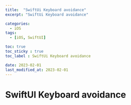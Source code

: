 ```yaml
---
title:  "SwiftUi Keyboard avoidance"
excerpt: "SwiftUi Keyboard avoidance"

categories:
  - iOS
tags:
  - [iOS, SwiftUI]

toc: true
toc_sticky : true
toc_label : SwiftUi Keyboard avoidance

date: 2023-02-01
last_modified_at: 2023-02-01
---
```


# SwiftUI Keyboard avoidance



